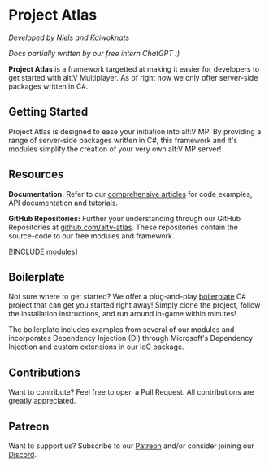 # Project Atlas

*Developed by Niels and Kaiwoknats*

*Docs partially written by our free intern ChatGPT :)*

**Project Atlas** is a framework targetted at making it easier for developers to get started with alt:V Multiplayer. As of right now we only offer server-side packages written in C#. 

## Getting Started

Project Atlas is designed to ease your initiation into alt:V MP. By providing a range of server-side packages written in C#, this framework and it's modules simplify the creation of your very own alt:V MP server!

## Resources

**Documentation:** Refer to our [comprehensive articles](~/articles/intro.md) for code examples, API documentation and tutorials.

**GitHub Repositories:** Further your understanding through our GitHub Repositories at [github.com/altv-atlas](https://github.com/altv-atlas). These repositories contain the source-code to our free modules and framework.

[!INCLUDE [modules](~/includes/modules.md)]

## Boilerplate

Not sure where to get started? We offer a plug-and-play [boilerplate](https://github.com/altv-atlas/Boilerplate) C# project that can get you started right away!
Simply clone the project, follow the installation instructions, and run around in-game within minutes!

The boilerplate includes examples from several of our modules and incorporates Dependency Injection (DI) through Microsoft's Dependency Injection and custom extensions in our IoC package.

## Contributions

Want to contribute? Feel free to open a Pull Request. All contributions are greatly appreciated.

## Patreon

Want to support us? Subscribe to our [Patreon](https://www.patreon.com/AltvAtlas) and/or consider joining our [Discord](https://discord.gg/PaePVHYZSJ).